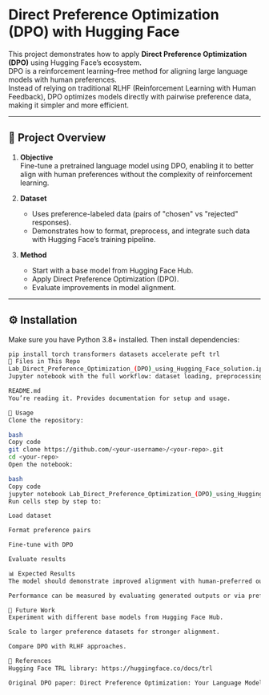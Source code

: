 # Direct Preference Optimization (DPO) with Hugging Face

This project demonstrates how to apply **Direct Preference Optimization (DPO)** using Hugging Face’s ecosystem.  
DPO is a reinforcement learning–free method for aligning large language models with human preferences.  
Instead of relying on traditional RLHF (Reinforcement Learning with Human Feedback), DPO optimizes models directly with pairwise preference data, making it simpler and more efficient.

---

## 📌 Project Overview

1. **Objective**  
   Fine-tune a pretrained language model using DPO, enabling it to better align with human preferences without the complexity of reinforcement learning.

2. **Dataset**  
   - Uses preference-labeled data (pairs of "chosen" vs "rejected" responses).  
   - Demonstrates how to format, preprocess, and integrate such data with Hugging Face’s training pipeline.  

3. **Method**  
   - Start with a base model from Hugging Face Hub.  
   - Apply Direct Preference Optimization (DPO).  
   - Evaluate improvements in model alignment.  

---

## ⚙️ Installation

Make sure you have Python 3.8+ installed. Then install dependencies:

```bash
pip install torch transformers datasets accelerate peft trl
📂 Files in This Repo
Lab_Direct_Preference_Optimization_(DPO)_using_Hugging_Face_solution.ipynb
Jupyter notebook with the full workflow: dataset loading, preprocessing, DPO training, and evaluation.

README.md
You’re reading it. Provides documentation for setup and usage.

🚀 Usage
Clone the repository:

bash
Copy code
git clone https://github.com/<your-username>/<your-repo>.git
cd <your-repo>
Open the notebook:

bash
Copy code
jupyter notebook Lab_Direct_Preference_Optimization_(DPO)_using_Hugging_Face_solution.ipynb
Run cells step by step to:

Load dataset

Format preference pairs

Fine-tune with DPO

Evaluate results

📊 Expected Results
The model should demonstrate improved alignment with human-preferred outputs compared to baseline.

Performance can be measured by evaluating generated outputs or via preference accuracy on a held-out test set.

🔮 Future Work
Experiment with different base models from Hugging Face Hub.

Scale to larger preference datasets for stronger alignment.

Compare DPO with RLHF approaches.

📜 References
Hugging Face TRL library: https://huggingface.co/docs/trl

Original DPO paper: Direct Preference Optimization: Your Language Model is Secretly a Reward Model

